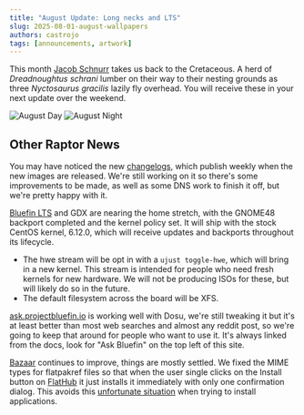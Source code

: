 ```yaml
---
title: "August Update: Long necks and LTS" 
slug: 2025-08-01-august-wallpapers
authors: castrojo
tags: [announcements, artwork]
---
```


This month [Jacob Schnurr](https://www.etsy.com/shop/JSchnurrCommissions) takes us back to the Cretaceous. A herd of _Dreadnoughtus schrani_ lumber on their way to their nesting grounds as three _Nyctosaurus gracilis_ lazily fly overhead.
You will receive these in your next update over the weekend. 

![August Day](https://github.com/user-attachments/assets/e9536e77-0415-47c4-bc8b-6acf593ed305)
![August Night](https://github.com/user-attachments/assets/2a51a132-585c-4863-b65e-40287b33a3dc)

## Other Raptor News

You may have noticed the new [changelogs](https://docs.projectbluefin.io/changelogs), which publish weekly when the new images are released.
We're still working on it so there's some improvements to be made, as well as some DNS work to finish it off, but we're pretty happy with it. 

[Bluefin LTS](https://docs.projectbluefin.io/lts) and GDX are nearing the home stretch, with the GNOME48 backport completed and the kernel policy set. It will ship with the stock CentOS kernel, 6.12.0, which will receive updates and backports throughout its lifecycle.
- The hwe stream will be opt in with a `ujust toggle-hwe`, which will bring in a new kernel. This stream is intended for people who need fresh kernels for new hardware. We will not be producing ISOs for these, but will likely do so in the future.
- The default filesystem across the board will be XFS.

[ask.projectbluefin.io](https://ask.projectbluefin.io) is working well with Dosu, we're still tweaking it but it's at least better than most web searches and almost any reddit post, so we're going to keep that around for people who want to use it. It's always linked from the docs, look for "Ask Bluefin" on the top left of this site.

[Bazaar](https://github.com/kolunmi/bazaar) continues to improve, things are mostly settled. We fixed the MIME types for flatpakref files so that when the user single clicks on the Install button on [FlatHub](https://flathub.org) it just installs it immediately with only one confirmation dialog. This avoids this [unfortunate situation](https://youtu.be/Sa8nMiEoti0?si=lyZ0OpcvTbsS9L1J&t=960) when trying to install applications. 
